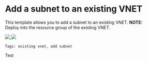 # Add a subnet to an existing VNET

This template allows you to add a subnet to an existing VNET. **NOTE:** Deploy into the resource group of the existing VNET.

<a href="https://portal.azure.com/#create/Microsoft.Template/uri/https%3A%2F%2Fraw.githubusercontent.com%2FAzure%2Fazure-quickstart-templates%2Fmaster%2F101-subnet-add-vnet-existing%2Fazuredeploy.json" target="_blank">
    <img src="http://azuredeploy.net/deploybutton.png"/>
</a>
<a href="http://armviz.io/#/?load=https%3A%2F%2Fraw.githubusercontent.com%2FAzure%2Fazure-quickstart-templates%2Fmaster%2F101-subnet-add-vnet-existing%2Fazuredeploy.json" target="_blank">
    <img src="http://armviz.io/visualizebutton.png"/>
</a>

`Tags: existing vnet, add subnet`

Test
